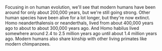 Focusing in on human evolution, we'll see that modern humans have been around
for only about 200,000 years, but we're still going strong. Other human species
have been alive for a lot longer, but they're now extinct. Homo
neanderthalensis or neanderthals, lived from about 400,000 years ago to about
to about 300,000 years ago. And Homo habilus lived somewhere around 2.4 to 2.5
million years ago until about 1.4 million years ago. Modern humans also share
kinship with other living primates like modern chimpanzees.
